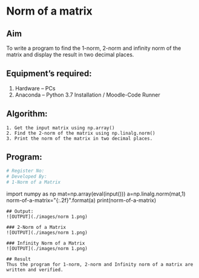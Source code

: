 # Norm of a matrix
## Aim
To write a program to find the 1-norm, 2-norm and infinity norm of the matrix and display the result in two decimal places.
## Equipment’s required:
1.	Hardware – PCs
2.	Anaconda – Python 3.7 Installation / Moodle-Code Runner
## Algorithm:
	1. Get the input matrix using np.array()   
    2. Find the 2-norm of the matrix using np.linalg.norm()
	3. Print the norm of the matrix in two decimal places.
## Program:
```Python
# Register No:
# Developed By:
# 1-Norm of a Matrix
```
import numpy as np
mat=np.array(eval(input()))
a=np.linalg.norm(mat,1)
norm-of-a-matrix="{:.2f}".format(a)
print(norm-of-a-matrix)

```
## Output:
![OUTPUT](./images/norm 1.png)

### 2-Norm of a Matrix
![OUTPUT](./images/norm 1.png)

### Infinity Norm of a Matrix
![OUTPUT](./images/norm 1.png)

## Result
Thus the program for 1-norm, 2-norm and Infinity norm of a matrix are written and verified.
